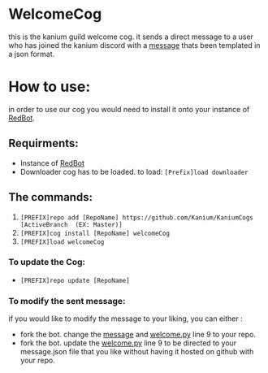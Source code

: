 # WelcomeCog
this is the kanium guild welcome cog. it sends a direct message to a user who has joined the kanium discord with a [message](./data/embedded_message.json) thats been templated in a json format.

# How to use:

in order to use our cog you would need to install it onto your instance of [RedBot](https://github.com/Cog-Creators/Red-DiscordBot).


## Requirments:

- Instance of [RedBot](https://github.com/Cog-Creators/Red-DiscordBot)
- Downloader cog has to be loaded. to load:
    ```[Prefix]load downloader```

## The commands:

1. ```[PREFIX]repo add [RepoName] https://github.com/Kanium/KaniumCogs [ActiveBranch  (EX: Master)] ```
2. ```[PREFIX]cog install [RepoName] welcomeCog```
3. ```[PREFIX]load welcomeCog```

### To update the Cog:
- ```[PREFIX]repo update [RepoName]```

### To modify the sent message:

if you would like to modify the message to your liking, you can either :
- fork the bot. change the [message](./data/embedded_message.json) and [welcome.py](./welcome.py) line 9 to your repo.
- fork the bot. update the [welcome.py](./welcome.py) line 9 to be directed to your message.json file that you like without having it hosted on github with your repo.
